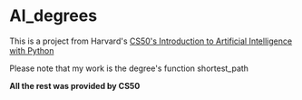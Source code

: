 # AI_degrees

This is a project from Harvard's [CS50's Introduction to Artificial Intelligence with Python](https://cs50.harvard.edu/ai/2020/)

Please note that my work is the degree's function shortest_path

**All the rest was provided by CS50**
